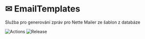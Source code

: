 # ✉ EmailTemplates
Služba pro generování zpráv pro Nette Mailer ze šablon z databáze

![Actions](https://github.com/liquiddesign/email-templates/actions/workflows/php.yml/badge.svg)
![Release](https://img.shields.io/github/v/release/liquiddesign/email-templates)